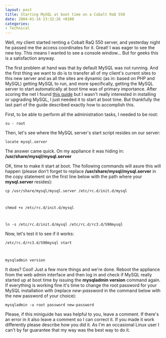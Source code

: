 ```yaml
---
layout: post
title: Starting MySQL at boot time on a Cobalt RaQ 550
date: 2004-01-16 13:32:26 +0100
categories:
- Technical
---
```

Well, my client started renting a Cobalt RaQ 550 server, and yesterday night he passed me the access coordinates for it. Great! I was eager to see the new toy. This means I wanted to see a console window... But for geeks this is a satisfaction anyway.

The first problem at hand was that by default MySQL was not running. And the first thing we want to do is to transfer all of my client's current sites to this new server and as all the sites are dynamic (as in: based on PHP and MySQL) getting MySQL to run, and more specifically, getting the MySQL server to start automatically at boot time was of primary importance. After scoring the net I found <a href="http://www.brtnet.org/linux/raq2mysql.htm" title="Installing MySQL on Sun Cobalt MIPS-powered servers (RaQ 1 and 2, Qube 2)">this guide</a> but I wasn't really interested in installing or upgrading MySQL, I just needed it to start at boot time. But thankfully the last part of the guide described exactly how to accomplish this.

First, to be able to perform all the administration tasks, I needed to be root:

<code>su - root</code>

Then, let's see where the MySQL server's start script resides on our server:

<code>locate mysql.server</code>

The answer came quick. On my appliance it was hiding in: <b>/usr/share/mysql/mysql.server</b>

OK, time to make it start at boot. The following commands will asure this will happen (please don't forget to replace <b>/usr/share/mysql/mysql.server</b> in the copy statement on the first line below with the path where your <b>mysql.server</b> resides):

<code>cp /usr/share/mysql/mysql.server /etc/rc.d/init.d/mysql

chmod +x /etc/rc.d/init.d/mysql

ln -s /etc/rc.d/init.d/mysql /etc/rc.d/rc3.d/S90mysql</code>

Now, let's test it to see if it works:

<code>/etc/rc.d/rc3.d/S90mysql start

mysqladmin version</code>

It does? Cool! Just a few more things and we're done. Reboot the appliance from the web admin interface and then log in and check if MySQL really started up at boot time by issuing the <b>mysqladmin version</b> command again. If everything is working fine it's time to change the root password for your MySQL installation with (replace <i>new-password</i> in the command below with the new password of your choice):

<code>mysqladmin -u root password new-password</code>

Please, if this miniguide has was helpful to you, leave a comment. If there's an error in it also leave a comment so I can correct it. If you made it work differently please describe how you did it. As I'm an occasional Linux user I can't by far guarantee that my way was the best way to do it.
